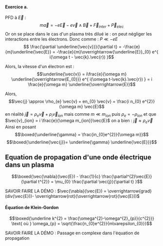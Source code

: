 #### Exercice a.
PFD à $\vec{E}$ : 
$$m\vec{a} = -e\vec{E} -e \vec{v} \wedge \vec{B}+\vec{F}_{inter} + \vec{P}_{elec}$$
Or on se place dans le cas d'un plasma très dilué ie : on peut négliger les interactions entre les électrons. Donc comme : $P \ll -eE$
$$ \frac{\partial \underline{\vec{v}}}{\partial t}  = -\frac{e}{m}\underline{\vec{E}} = -\frac{e}{m}\overrightarrow{\underline{E}}_{0} e^{ i(\omega t - \vec{k}.\vec{r}) }$$

Alors, la vitesse d'un électron est : 
$$\underline{\vec{v}} = i\frac{e}{\omega m} \underline{\overrightarrow{E_{0}}} e^{ i(\omega t-\vec{k}.\vec{r}) } = i \frac{e}{\omega m} \underline{\overrightarrow{E}}$$

Alors, 
$$\vec{j} \approx \rho_{e} \vec{v} = en_{0} \vec{v} = \frac{i n_{0} e^{2}}{\omega m} \vec{E}$$
en réalité $\vec{j} = \rho_{e}\vec{v} + \rho_{i} \vec{v}_{ion}$ mais comme $m \ll m_{ion}$ puis $\rho_{e}=-\rho_{ion}$ et que $\vec{v}_{ion} = i \frac{e}{\omega m_{ion}}\vec{E}$ on a bien : $\vec{j} \approx \rho_{e}\vec{v}$
Ainsi en posant
$$\boxed{\underline{\gamma} = \frac{in_{0}e^{2}}{\omega m}}$$
$$\boxed{\underline{\vec{j}}= \underline{\gamma} \underline{\vec{E}}}$$



## Equation de propagation d'une onde électrique dans un plasma
$$\boxed{\vec{\nabla}(\vec{E}) - \frac{1}{c} \frac{\partial^{2}\vec{E}}{\partial t^{2}} = \mu_{0} \frac{\partial \vec{j}}{\partial t}  }$$

SAVOIR FAIRE LA DÉMO : $\vec{\nabla}(\vec{E}) = \overrightarrow{grad}(div(\vec{E}))- \overrightarrow{rot}(\overrightarrow{rot}(\vec{E}))$

#### Équation de Klein-Gordon
$$\boxed{\underline k^{2} = \frac{\omega^{2}-\omega^{2}_{p}}{c^{2}}} \text{ où } \omega_{p} = \sqrt{\frac{n_{0}e^{2}}{m\varepsilon_{0}}}$$

SAVOIR FAIRE LA DÉMO : Passage en complexe dans l'équation de propagation


